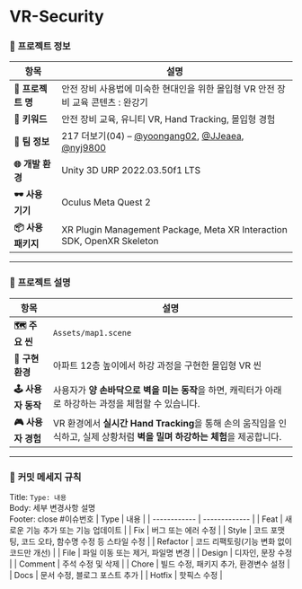 # VR-Security

### 📌 **프로젝트 정보**

| **항목**         | **설명**                                                                                                                                              |
|-----------------|-------------------------------------------------------------------------------------------------------------------------------------------------------|
| **📛 프로젝트 명** | 안전 장비 사용법에 미숙한 현대인을 위한 몰입형 VR 안전 장비 교육 콘텐츠 : 완강기                                                                                   |
| **🔑 키워드**      | 안전 장비 교육, 유니티 VR, Hand Tracking, 몰입형 경험                                                                                                       |
| **👥 팀 정보**    | 217 더보기(04) – [@yoongang02](https://github.com/yoongang02), [@JJeaea](https://github.com/JJeaea), [@nyj9800](https://github.com/nyj9800)       |
| **🌐 개발 환경**    | Unity 3D URP 2022.03.50f1 LTS                                                                                                                    |
| **🕶️ 사용 기기**  | Oculus Meta Quest 2                                                                                                                             |
| **📦 사용 패키지** | XR Plugin Management Package, Meta XR Interaction SDK, OpenXR Skeleton                                                                           |

---

### 📌 **프로젝트 설명**
| **항목**         | **설명**                                                                                                                                                  |
|-----------------|-------------------------------------------------------------------------------------------------------------------------------------------------------------|
| **🗺️ 주요 씬**    | `Assets/map1.scene`                                                                                                                                    |
| **🏢 구현 환경**  | 아파트 12층 높이에서 하강 과정을 구현한 몰입형 VR 씬                                                                                                        |
| **🕹️ 사용자 동작** | 사용자가 **양 손바닥으로 벽을 미는 동작**을 하면, 캐릭터가 아래로 하강하는 과정을 체험할 수 있습니다.                                                                 |
| **🎮 사용자 경험** | VR 환경에서 **실시간 Hand Tracking**을 통해 손의 움직임을 인식하고, 실제 상황처럼 **벽을 밀며 하강하는 체험**을 제공합니다.                                           |

---

### 📌 **커밋 메세지 규칙**
Title: `Type: 내용`</br>
Body: 세부 변경사항 설명</br>
Footer: close #이슈번호
| Type | 내용 |
| ------------ | ------------- |
| Feat | 새로운 기능 추가 또는 기능 업데이트 |
| Fix | 버그 또는 에러 수정 |
| Style | 코드 포맷팅, 코드 오타, 함수명 수정 등 스타일 수정 |
| Refactor | 코드 리팩토링(기능 변화 없이 코드만 개선) |
| File | 파일 이동 또는 제거, 파일명 변경 |
| Design | 디자인, 문장 수정 |
| Comment | 주석 수정 및 삭제 |
| Chore | 빌드 수정, 패키지 추가, 환경변수 설정 |
| Docs | 문서 수정, 블로그 포스트 추가 |
| Hotfix | 핫픽스 수정 |
